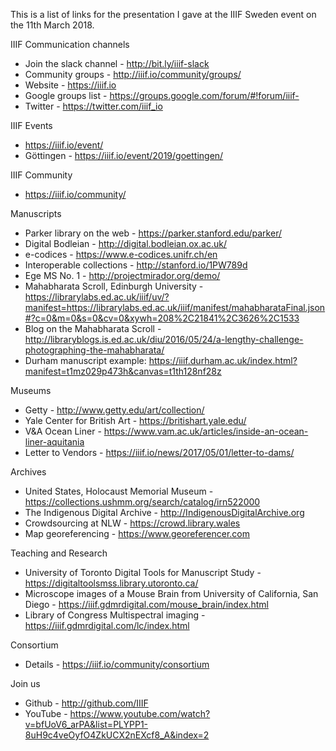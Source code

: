 This is a list of links for the presentation I gave at the IIIF Sweden event on the 11th March 2018. 

IIIF Communication channels
 * Join the slack channel - http://bit.ly/iiif-slack
 * Community groups - http://iiif.io/community/groups/
 * Website - https://iiif.io
 * Google groups list - https://groups.google.com/forum/#!forum/iiif-
 * Twitter - https://twitter.com/iiif_io

IIIF Events
 * https://iiif.io/event/
 * Göttingen - https://iiif.io/event/2019/goettingen/

IIIF Community
 * https://iiif.io/community/
 
Manuscripts
 * Parker library on the web - https://parker.stanford.edu/parker/
 * Digital Bodleian - http://digital.bodleian.ox.ac.uk/
 * e-codices - https://www.e-codices.unifr.ch/en
 * Interoperable collections - http://stanford.io/1PW789d
 * Ege MS No. 1 - http://projectmirador.org/demo/
 * Mahabharata Scroll, Edinburgh University - https://librarylabs.ed.ac.uk/iiif/uv/?manifest=https://librarylabs.ed.ac.uk/iiif/manifest/mahabharataFinal.json#?c=0&m=0&s=0&cv=0&xywh=208%2C21841%2C3626%2C1533
 * Blog on the Mahabharata Scroll - http://libraryblogs.is.ed.ac.uk/diu/2016/05/24/a-lengthy-challenge-photographing-the-mahabharata/
 * Durham manuscript example: https://iiif.durham.ac.uk/index.html?manifest=t1mz029p473h&canvas=t1th128nf28z

Museums
 * Getty - http://www.getty.edu/art/collection/
 * Yale Center for British Art - https://britishart.yale.edu/
 * V&A Ocean Liner - https://www.vam.ac.uk/articles/inside-an-ocean-liner-aquitania
 * Letter to Vendors - https://iiif.io/news/2017/05/01/letter-to-dams/

Archives
 * United States, Holocaust Memorial Museum - https://collections.ushmm.org/search/catalog/irn522000 
 * The Indigenous Digital Archive - http://IndigenousDigitalArchive.org  
 * Crowdsourcing at NLW - https://crowd.library.wales
 * Map georeferencing - https://www.georeferencer.com
 
Teaching and Research
 * University of Toronto Digital Tools for Manuscript Study - https://digitaltoolsmss.library.utoronto.ca/
 * Microscope images of a Mouse Brain from University of California, San Diego - https://iiif.gdmrdigital.com/mouse_brain/index.html
 * Library of Congress Multispectral imaging - https://iiif.gdmrdigital.com/lc/index.html
 
Consortium
 * Details - https://iiif.io/community/consortium

Join us
 * Github - http://github.com/IIIF
 * YouTube - https://www.youtube.com/watch?v=bfUoV6_arPA&list=PLYPP1-8uH9c4veOyfO4ZkUCX2nEXcf8_A&index=2
